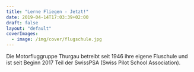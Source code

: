 ```yaml
---
title: "Lerne Fliegen - Jetzt!"
date: 2019-04-14T17:03:39+02:00
draft: false
layout: "default"
coverImages:
  - image: /img/cover/flugschule.jpg
---
```

Die Motorfluggruppe Thurgau betreibt seit 1946 ihre eigene Fluschule und ist seit Beginn 2017 Teil der SwissPSA (Swiss Pilot School Association).